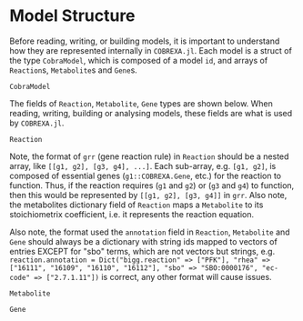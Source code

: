 # Model Structure
Before reading, writing, or building models, it is important to understand how they are represented internally in `COBREXA.jl`.
Each model is a struct of the type `CobraModel`, which is composed of a model `id`, and arrays of `Reaction`s, `Metabolite`s and `Gene`s. 
```@docs
CobraModel
```
The fields of `Reaction`, `Metabolite`, `Gene` types are shown below. 
When reading, writing, building or analysing models, these fields are what is used by `COBREXA.jl`.
```@docs
Reaction
```
Note, the format of `grr` (gene reaction rule) in `Reaction` should be a nested array, like `[[g1, g2], [g3, g4], ...]`. 
Each sub-array, e.g. `[g1, g2]`, is composed of essential genes (`g1::COBREXA.Gene`, etc.) for the reaction to function. 
Thus, if the reaction requires (`g1` and `g2`) or (`g3` and `g4`) to function, then this would be represented by `[[g1, g2], [g3, g4]]` in `grr`. Also note, the metabolites dictionary field of `Reaction` maps a `Metabolite` to its stoichiometrix coefficient, i.e. it represents the reaction equation.

Also note, the format used the `annotation` field in `Reaction`, `Metabolite` and `Gene` should always be a dictionary with string ids mapped to vectors of entries EXCEPT for "sbo" terms, which are not vectors but strings, e.g. `reaction.annotation = Dict("bigg.reaction" => ["PFK"], "rhea" => ["16111", "16109", "16110", "16112"], "sbo" => "SBO:0000176", "ec-code" => ["2.7.1.11"])` is correct, any other format will cause issues.
```@docs
Metabolite
```
```@docs
Gene
```